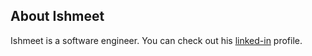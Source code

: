 ## About Ishmeet

Ishmeet is a software engineer. You can check out his [linked-in](https://www.linkedin.com/in/ishmeet-singh-5063233b/) profile. 

